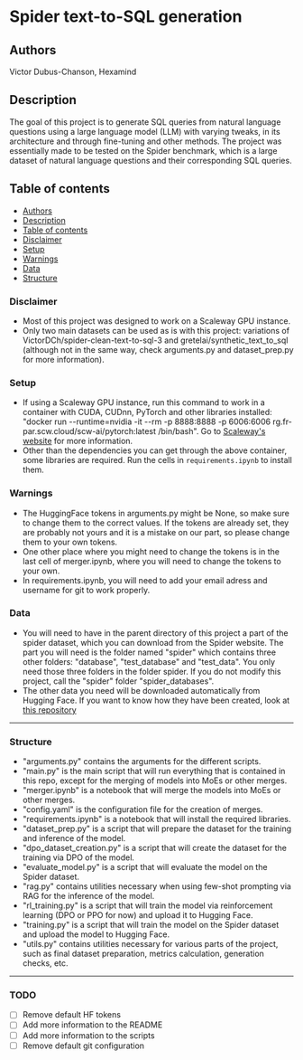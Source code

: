 # Spider text-to-SQL generation



## Authors
Victor Dubus-Chanson, Hexamind

## Description
The goal of this project is to generate SQL queries from natural language questions using a large language model (LLM) with varying tweaks, in its architecture and through fine-tuning and other methods. The project was essentially made to be tested on the Spider benchmark, which is a large dataset of natural language questions and their corresponding SQL queries.

## Table of contents
- [Authors](#authors)
- [Description](#description)
- [Table of contents](#table-of-contents)
- [Disclaimer](#disclaimer)
- [Setup](#setup)
- [Warnings](#warnings)
- [Data](#data)
- [Structure](#structure)



### Disclaimer
- Most of this project was designed to work on a Scaleway GPU instance.
- Only two main datasets can be used as is with this project: variations of VictorDCh/spider-clean-text-to-sql-3 and gretelai/synthetic_text_to_sql (although not in the same way, check arguments.py and dataset_prep.py for more information).

### Setup
- If using a Scaleway GPU instance, run this command to work in a container with CUDA, CUDnn, PyTorch and other libraries installed: "docker run --runtime=nvidia -it --rm -p 8888:8888 -p 6006:6006 rg.fr-par.scw.cloud/scw-ai/pytorch:latest /bin/bash". Go to [Scaleway's website](https://www.scaleway.com/en/docs/compute/gpu/reference-content/docker-images/) for more information.
- Other than the dependencies you can get through the above container, some libraries are required. Run the cells in `requirements.ipynb` to install them.

### Warnings
- The HuggingFace tokens in arguments.py might be None, so make sure to change them to the correct values. If the tokens are already set, they are probably not yours and it is a mistake on our part, so please change them to your own tokens.
- One other place where you might need to change the tokens is in the last cell of merger.ipynb, where you will need to change the tokens to your own.
- In requirements.ipynb, you will need to add your email adress and username for git to work properly.

### Data
- You will need to have in the parent directory of this project a part of the spider dataset, which you can download from the Spider website. The part you will need is the folder named "spider" which contains three other folders: "database", "test_database" and "test_data". You only need those three folders in the folder spider. If you do not modify this project, call the "spider" folder "spider_databases".
- The other data you need will be downloaded automatically from Hugging Face. If you want to know how they have been created, look at [this repository](https://github.com/HexamindOrganisation/spider_raw_dataset_prep)

---

### Structure
- "arguments.py" contains the arguments for the different scripts.
- "main.py" is the main script that will run everything that is contained in this repo, except for the merging of models into MoEs or other merges.
- "merger.ipynb" is a notebook that will merge the models into MoEs or other merges.
- "config.yaml" is the configuration file for the creation of merges.
- "requirements.ipynb" is a notebook that will install the required libraries.
- "dataset_prep.py" is a script that will prepare the dataset for the training and inference of the model.
- "dpo_dataset_creation.py" is a script that will create the dataset for the training via DPO of the model.
- "evaluate_model.py" is a script that will evaluate the model on the Spider dataset.
- "rag.py" contains utilities necessary when using few-shot prompting via RAG for the inference of the model.
- "rl_training.py" is a script that will train the model via reinforcement learning (DPO or PPO for now) and upload it to Hugging Face.
- "training.py" is a script that will train the model on the Spider dataset and upload the model to Hugging Face.
- "utils.py" contains utilities necessary for various parts of the project, such as final dataset preparation, metrics calculation, generation checks, etc.

---

### TODO
- [ ] Remove default HF tokens
- [ ] Add more information to the README
- [ ] Add more information to the scripts
- [ ] Remove default git configuration